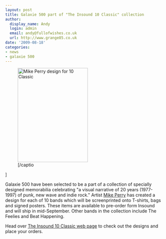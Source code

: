 ```yaml
---
layout: post
title: Galaxie 500 part of "The Insound 10 Classic" collection
author:
  display_name: Andy
  login: admin
  email: andy@fullofwishes.co.uk
  url: http://www.grange85.co.uk
date: '2009-08-18'
categories:
- news
- galaxie 500
---
```

<p><figure class="caption alignright" width="224" caption="Mike Perry design for 10 Classic"><img src="https://media.fullofwishes.co.uk/ahfow/uploads/2009/08/Galaxie-500-224x300.jpg" alt="Mike Perry design for 10 Classic" title="Galaxie 500 - Mike Perry design for 10 Classic" width="224" height="300" class="size-medium wp-image-1522" /><figcaption class="caption-text">[/captio</figcaption></figure>]
<p>Galaxie 500 have been selected to be a part of a collection of specially designed memorabilia celebrating "a visual narrative of 20 years (1977-1997) of punk, new wave and indie rock." Artist <a href="http://www.mikeperrystudio.com/">Mike Perry</a> has created a design for each of 10 bands which will be screenprinted onto T-shirts, bags and signed posters. These items are available to pre-order form Insound and will ship in mid-September. Other bands in the collection include The Feelies and Beat Happening.</p>
<p>Head over <a href="http://web.archive.org/web/20100904050719/http://www.insound.com:80/classic10/">The Insound 10 Classic web page</a> to check out the designs and place your orders.</p>
